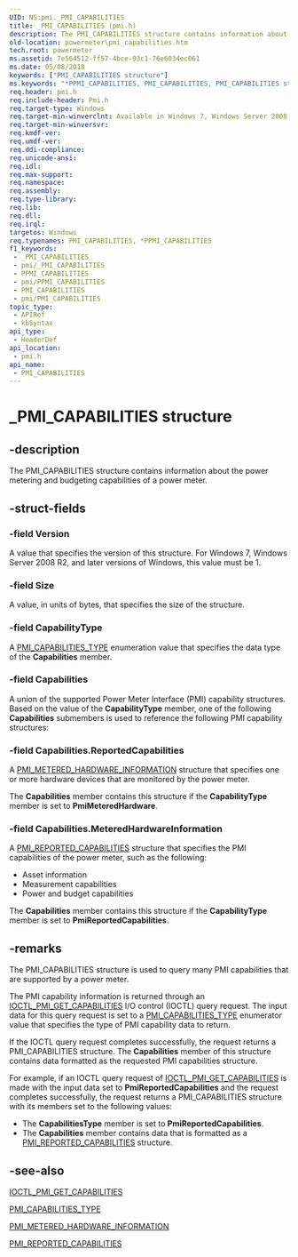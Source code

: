 ```yaml
---
UID: NS:pmi._PMI_CAPABILITIES
title: _PMI_CAPABILITIES (pmi.h)
description: The PMI_CAPABILITIES structure contains information about the power metering and budgeting capabilities of a power meter.
old-location: powermeter\pmi_capabilities.htm
tech.root: powermeter
ms.assetid: 7e564512-ff57-4bce-93c1-76e6034ec061
ms.date: 05/08/2018
keywords: ["PMI_CAPABILITIES structure"]
ms.keywords: "*PPMI_CAPABILITIES, PMI_CAPABILITIES, PMI_CAPABILITIES structure [Power Metering and Budgeting Devices], PPMI_CAPABILITIES, PPMI_CAPABILITIES structure pointer [Power Metering and Budgeting Devices], PowerMeterRef_14d27676-6523-4aca-8ce7-c6c3e8794171.xml, _PMI_CAPABILITIES, pmi/PMI_CAPABILITIES, pmi/PPMI_CAPABILITIES, powermeter.pmi_capabilities"
req.header: pmi.h
req.include-header: Pmi.h
req.target-type: Windows
req.target-min-winverclnt: Available in Windows 7, Windows Server 2008 R2, and later versions of the Windows operating systems.
req.target-min-winversvr: 
req.kmdf-ver: 
req.umdf-ver: 
req.ddi-compliance: 
req.unicode-ansi: 
req.idl: 
req.max-support: 
req.namespace: 
req.assembly: 
req.type-library: 
req.lib: 
req.dll: 
req.irql: 
targetos: Windows
req.typenames: PMI_CAPABILITIES, *PPMI_CAPABILITIES
f1_keywords:
 - _PMI_CAPABILITIES
 - pmi/_PMI_CAPABILITIES
 - PPMI_CAPABILITIES
 - pmi/PPMI_CAPABILITIES
 - PMI_CAPABILITIES
 - pmi/PMI_CAPABILITIES
topic_type:
 - APIRef
 - kbSyntax
api_type:
 - HeaderDef
api_location:
 - pmi.h
api_name:
 - PMI_CAPABILITIES
---
```


# _PMI_CAPABILITIES structure


## -description

The PMI_CAPABILITIES structure contains information about the power metering and budgeting capabilities of a power meter.

## -struct-fields

### -field Version

A value that specifies the version of this structure. For Windows 7, Windows Server 2008 R2, and later versions of Windows, this value must be 1.

### -field Size

A value, in units of bytes, that specifies the size of the structure.

### -field CapabilityType

A <a href="/windows-hardware/drivers/ddi/pmi/ne-pmi-pmi_capabilities_type">PMI_CAPABILITIES_TYPE</a> enumeration value that specifies the data type of the <b>Capabilities</b> member.

### -field Capabilities

A union of the supported Power Meter Interface (PMI) capability structures. Based on the value of the <b>CapabilityType</b> member, one of the following <b>Capabilities</b> submembers is used to reference the following PMI capability structures:

### -field Capabilities.ReportedCapabilities

A <a href="/windows-hardware/drivers/ddi/pmi/ns-pmi-_pmi_metered_hardware_information">PMI_METERED_HARDWARE_INFORMATION</a> structure that specifies one or more hardware devices that are monitored by the power meter. 

The <b>Capabilities</b> member contains this structure if the <b>CapabilityType</b> member is set to <b>PmiMeteredHardware</b>.

### -field Capabilities.MeteredHardwareInformation

A <a href="/windows-hardware/drivers/ddi/pmi/ns-pmi-_pmi_reported_capabilities">PMI_REPORTED_CAPABILITIES</a> structure that specifies the PMI capabilities of the power meter, such as the following:

<ul>
<li>Asset information 
</li>
<li>Measurement capabilities 
</li>
<li>Power and budget capabilities 
</li>
</ul>
The <b>Capabilities</b> member contains this structure if the <b>CapabilityType</b> member is set to <b>PmiReportedCapabilities</b>.

## -remarks

The PMI_CAPABILITIES structure is used to query many PMI capabilities that are supported by a power meter. 

The PMI capability information is returned through an <a href="/windows-hardware/drivers/ddi/pmi/ni-pmi-ioctl_pmi_get_capabilities">IOCTL_PMI_GET_CAPABILITIES</a> I/O control (IOCTL) query request. The input data for this query request is set to a <a href="/windows-hardware/drivers/ddi/pmi/ne-pmi-pmi_capabilities_type">PMI_CAPABILITIES_TYPE</a> enumerator value that specifies the type of PMI capability data to return.

If the IOCTL query request completes successfully, the request returns a PMI_CAPABILITIES structure. The <b>Capabilities</b> member of this structure contains data formatted as the requested PMI capabilities structure.

For example, if an IOCTL query request of <a href="/windows-hardware/drivers/ddi/pmi/ni-pmi-ioctl_pmi_get_capabilities">IOCTL_PMI_GET_CAPABILITIES</a> is made with the input data set to <b>PmiReportedCapabilities</b> and the request completes successfully, the request returns a PMI_CAPABILITIES structure with its members set to the following values:

<ul>
<li>
The <b>CapabilitiesType</b> member is set to <b>PmiReportedCapabilities</b>.

</li>
<li>
The <b>Capabilities</b> member contains data that is formatted as a <a href="/windows-hardware/drivers/ddi/pmi/ns-pmi-_pmi_reported_capabilities">PMI_REPORTED_CAPABILITIES</a> structure.

</li>
</ul>

## -see-also

<a href="/windows-hardware/drivers/ddi/pmi/ni-pmi-ioctl_pmi_get_capabilities">IOCTL_PMI_GET_CAPABILITIES</a>



<a href="/windows-hardware/drivers/ddi/pmi/ne-pmi-pmi_capabilities_type">PMI_CAPABILITIES_TYPE</a>



<a href="/windows-hardware/drivers/ddi/pmi/ns-pmi-_pmi_metered_hardware_information">PMI_METERED_HARDWARE_INFORMATION</a>



<a href="/windows-hardware/drivers/ddi/pmi/ns-pmi-_pmi_reported_capabilities">PMI_REPORTED_CAPABILITIES</a>